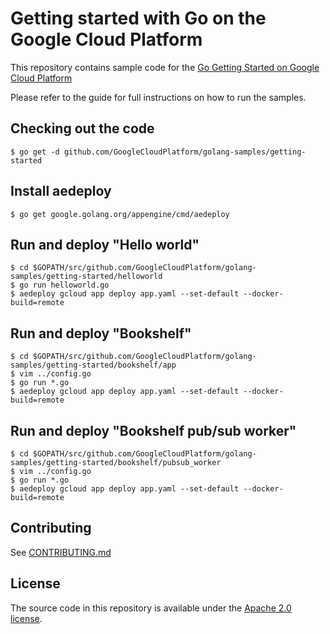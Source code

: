 # Getting started with Go on the Google Cloud Platform

This repository contains sample code for the [Go Getting Started on Google Cloud Platform][gogs]

Please refer to the guide for full instructions on how to run the samples.

## Checking out the code

    $ go get -d github.com/GoogleCloudPlatform/golang-samples/getting-started

## Install aedeploy

    $ go get google.golang.org/appengine/cmd/aedeploy

## Run and deploy "Hello world"

    $ cd $GOPATH/src/github.com/GoogleCloudPlatform/golang-samples/getting-started/helloworld
    $ go run helloworld.go
    $ aedeploy gcloud app deploy app.yaml --set-default --docker-build=remote

## Run and deploy "Bookshelf"

    $ cd $GOPATH/src/github.com/GoogleCloudPlatform/golang-samples/getting-started/bookshelf/app
    $ vim ../config.go
    $ go run *.go
    $ aedeploy gcloud app deploy app.yaml --set-default --docker-build=remote

## Run and deploy "Bookshelf pub/sub worker"

    $ cd $GOPATH/src/github.com/GoogleCloudPlatform/golang-samples/getting-started/bookshelf/pubsub_worker
    $ vim ../config.go
    $ go run *.go
    $ aedeploy gcloud app deploy app.yaml --set-default --docker-build=remote

## Contributing

See [CONTRIBUTING.md](/CONTRIBUTING.md)

## License

The source code in this repository is available under the [Apache 2.0 license](/LICENSE).

[gogs]: https://cloud.google.com/go
